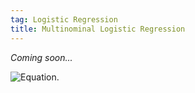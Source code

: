```yaml
---
tag: Logistic Regression
title: Multinominal Logistic Regression
---
```


*Coming soon...*

<img src="[markdownmonstericon.png](https://raw.githubusercontent.com/s-lasch/s-lasch.github.io/main/_posts/Multinominal%20Logistic%20Regression/image_2023-05-09_022704867.png)"
     alt="Equation."
     style="float: left; margin-right: 10px;" />
